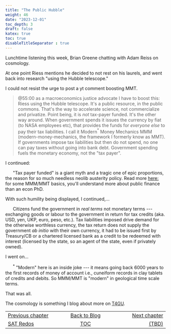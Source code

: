 ```yaml
---
title: "The Public Hubble"
weight: 46
date: "2023-12-01"
toc_depth: 3
draft: false
katex: true
toc: true
disableTitleSeparator : true
---
```


Lunchtime listening this week, Brian Greene chatting with Adam Reiss on 
cosmology. 

At one point Riess mentions he decided to not rest on his laurels, and went 
back into research "using the Hubble telescope."

I could not resist the urge to post a yt comment boosting MMT.

> @55:00 as a macroeconomics justice advocate I have to boost this: Riess 
using the Hubble telescope. It's a public resource, in the public commons. 
That's the way to accelerate science, not commercialize and privatize. Point 
being, it is *_not_* tax-payer funded. It's the other way around. When 
government spends it issues the currency by fiat (to NASA employees etc), that 
provides the funds for _everyone else_ to pay their tax liabilities. I call it 
Modern${}^\ast$ Money Mechanics MMM (modern-money-mechanics, the framework I 
formerly know as MMT).  If governments impose tax liabilities but then do not 
spend, no one can pay taxes without going into bank debt. Government spending 
fuels the monetary economy, not the "tax payer".

I continued:

&nbsp;&nbsp;&nbsp;&nbsp;&nbsp;&nbsp;"Tax payer funded" is a giant myth and a 
tragic one of epic proportions, the reason for so much needless neolib 
austerity policy.  Read more 
[here: ](https://smithwillsuffice.github.io/ohanga-pai/questions/1_basic_ohangapai/) 
for some MMM/MMT basics, you'll understand more about public finance than 
an econ PhD.   

With such humility being displayed, I continued,...

&nbsp;&nbsp;&nbsp;&nbsp;&nbsp;&nbsp;Citizens fund the government in *_real 
terms_* not monetary terms --- exchanging goods or labour to the government in 
return for tax credits (aka. USD, yen, UKP, euro, peso, etc.). Tax liabilities 
imposed drive demand for the otherwise worthless currency, the tax return does 
not supply the government _ab initio_ with their own currency, it had to be 
issued first by Treasury/CB or a chartered licensed bank as a credit to be 
redeemed with interest (licensed by the state, so an agent of the state, even 
if privately owned).

I went on...   

&nbsp;&nbsp;&nbsp;&nbsp;&nbsp;&nbsp;${}^\ast$ "Modern" here is an inside joke 
--- it means going back 6000 years to the first records of money of account 
i.e., cuneiform records in clay tablets of credits and debits. So MMM/MMT is 
"modern" in geological time scale terms.


That was all.

The cosmology is something I blog about more on 
[T4GU](https://t4gu.gitlab.io/t4gu/).


<table style="border-collapse: collapse; border=0;">
    <colgroup>
       <col span="1" style="width: 25%;">
       <col span="1" style="width: 15%;">
       <col span="1" style="width: 25%;">
    </colgroup>
<tr style="border: 1px solid color:#0f0f0f;">
<td style="border: 1px solid color:#0f0f0f;">
<a href="../44_sat_redo">Previous chapter</a></td>
<td style="border: 1px solid color:#0f0f0f; text-align:center;">
<a href="../">Back to Blog</a></td>
<td style="border: 1px solid color:#0f0f0f; text-align:right;">
<a href="./">Next chapter</a></td>
</tr>
<tr style="border: 1px solid color:#0f0f0f;">
<td style="border: 1px solid color:#0f0f0f;">
<a href="../44_sat_redo">SAT Redos</a></td>
<td style="border: 1px solid color:#0f0f0f; text-align:center;">
<a href="../">TOC</a></td>
<td style="border: 1px solid color:#0f0f0f; text-align:right;">
<a href="./">(TBD)</a></td>
</tr>
</table>
